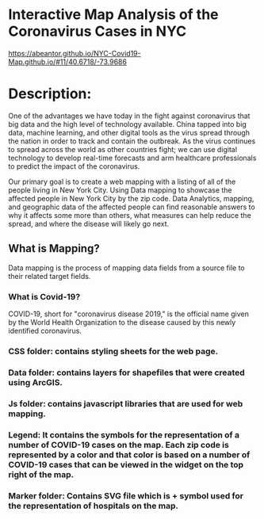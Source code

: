 # Interactive Map Analysis of the Coronavirus Cases in NYC

https://abeantor.github.io/NYC-Covid19-Map.github.io/#11/40.6718/-73.9686

# Description: 
One of the advantages we have today in the fight against coronavirus that big data and the high level of technology available. China tapped into big data, machine learning, and other digital tools as the virus spread through the nation in order to track and contain the outbreak. As the virus continues to spread across the world as other countries fight; we can use digital technology to develop real-time forecasts and arm healthcare professionals to predict the impact of the coronavirus.

Our primary goal is to create a web mapping with a listing of all of the people living in New York City. Using Data mapping to showcase the affected people in New York City by the zip code. Data Analytics, mapping, and geographic data of the affected people can find reasonable answers to why it affects some more than others, what measures can help reduce the spread, and where the disease will likely go next.

## What is Mapping?
Data mapping is the process of mapping data fields from a source file to their related target fields.
### What is Covid-19?
COVID-19, short for "coronavirus disease 2019," is the official name given by the World Health Organization to the disease caused by this newly identified coronavirus.


### CSS folder: contains styling sheets for the web page.

### Data folder: contains layers for shapefiles that were created using ArcGIS.

### Js folder: contains javascript libraries that are used for web mapping.

### Legend: It contains the symbols for the representation of a number of COVID-19 cases on the map. Each zip code is represented by a color and that color is based on a number of COVID-19 cases that can be viewed in the widget on the top right of the map.

### Marker folder: Contains SVG file which is + symbol used for the representation of hospitals on the map.

